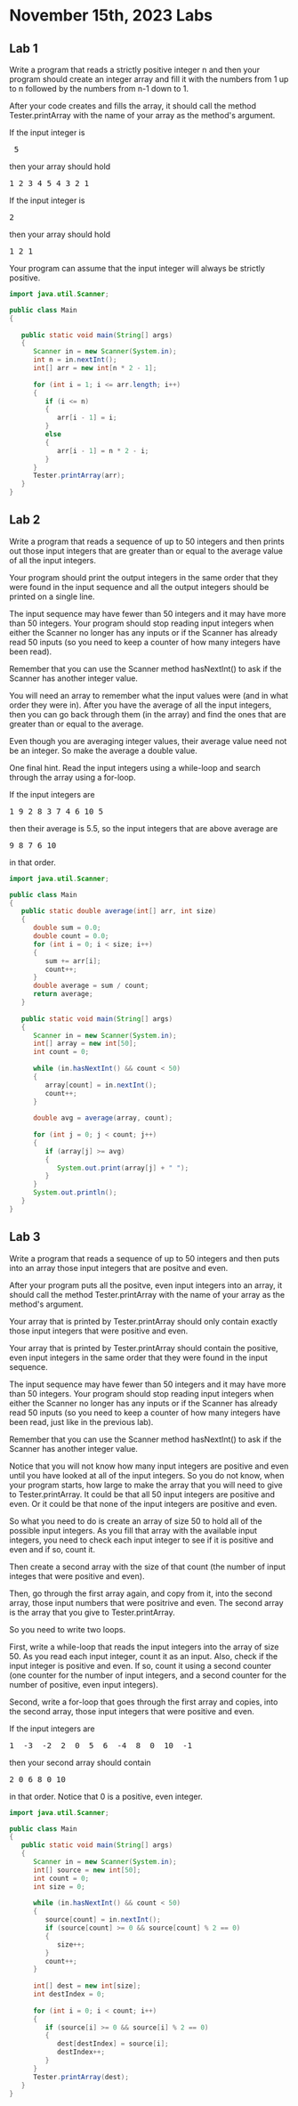 # November 15th, 2023 Labs
## Lab 1
Write a program that reads a strictly positive integer n and then your program should create an integer array and fill it with the numbers from 1 up to n followed by the numbers from n-1 down to 1.

After your code creates and fills the array, it should call the method Tester.printArray with the name of your array as the method's argument.

If the input integer is
<pre>
 5
</pre>
then your array should hold
<pre>
1 2 3 4 5 4 3 2 1
</pre>
If the input integer is
<pre>
2
</pre>
then your array should hold
<pre>
1 2 1
</pre>
Your program can assume that the input integer will always be strictly positive.

```java
import java.util.Scanner;

public class Main
{
   
   public static void main(String[] args)
   {
      Scanner in = new Scanner(System.in);
      int n = in.nextInt();
      int[] arr = new int[n * 2 - 1];
      
      for (int i = 1; i <= arr.length; i++)
      {
         if (i <= n)
         {
            arr[i - 1] = i;
         }
         else
         {
            arr[i - 1] = n * 2 - i;
         }
      }
      Tester.printArray(arr);
   }
}
```

## Lab 2
Write a program that reads a sequence of up to 50 integers and then prints out those input integers that are greater than or equal to the average value of all the input integers.

Your program should print the output integers in the same order that they were found in the input sequence and all the output integers should be printed on a single line.

The input sequence may have fewer than 50 integers and it may have more than 50 integers. Your program should stop reading input integers when either the Scanner no longer has any inputs or if the Scanner has already read 50 inputs (so you need to keep a counter of how many integers have been read).

Remember that you can use the Scanner method hasNextInt() to ask if the Scanner has another integer value.

You will need an array to remember what the input values were (and in what order they were in). After you have the average of all the input integers, then you can go back through them (in the array) and find the ones that are greater than or equal to the average.

Even though you are averaging integer values, their average value need not be an integer. So make the average a double value.

One final hint. Read the input integers using a while-loop and search through the array using a for-loop.

If the input integers are
<pre>
1 9 2 8 3 7 4 6 10 5
</pre>
then their average is 5.5, so the input integers that are above average are
<pre>
9 8 7 6 10
</pre>
in that order.

```java
import java.util.Scanner;

public class Main
{
   public static double average(int[] arr, int size)
   {
      double sum = 0.0;
      double count = 0.0;
      for (int i = 0; i < size; i++)
      {
         sum += arr[i];
         count++;
      }
      double average = sum / count;
      return average;
   }
   
   public static void main(String[] args)
   {
      Scanner in = new Scanner(System.in);
      int[] array = new int[50];
      int count = 0;
      
      while (in.hasNextInt() && count < 50)
      {
         array[count] = in.nextInt();
         count++;
      }
   
      double avg = average(array, count);
         
      for (int j = 0; j < count; j++)
      {
         if (array[j] >= avg)
         {
            System.out.print(array[j] + " ");
         }
      }
      System.out.println();
   }
}
```

## Lab 3
Write a program that reads a sequence of up to 50 integers and then puts into an array those input integers that are positve and even.

After your program puts all the positve, even input integers into an array, it should call the method Tester.printArray with the name of your array as the method's argument.

Your array that is printed by Tester.printArray should only contain exactly those input integers that were positive and even.

Your array that is printed by Tester.printArray should contain the positive, even input integers in the same order that they were found in the input sequence.

The input sequence may have fewer than 50 integers and it may have more than 50 integers. Your program should stop reading input integers when either the Scanner no longer has any inputs or if the Scanner has already read 50 inputs (so you need to keep a counter of how many integers have been read, just like in the previous lab).

Remember that you can use the Scanner method hasNextInt() to ask if the Scanner has another integer value.

Notice that you will not know how many input integers are positive and even until you have looked at all of the input integers. So you do not know, when your program starts, how large to make the array that you will need to give to Tester.printArray. It could be that all 50 input integers are positive and even. Or it could be that none of the input integers are positive and even.

So what you need to do is create an array of size 50 to hold all of the possible input integers. As you fill that array with the available input integers, you need to check each input integer to see if it is positive and even and if so, count it.

Then create a second array with the size of that count (the number of input integes that were positive and even).

Then, go through the first array again, and copy from it, into the second array, those input numbers that were positrive and even. The second array is the array that you give to Tester.printArray.

So you need to write two loops.

First, write a while-loop that reads the input integers into the array of size 50. As you read each input integer, count it as an input. Also, check if the input integer is positive and even. If so, count it using a second counter (one counter for the number of input integers, and a second counter for the number of positive, even input integers).

Second, write a for-loop that goes through the first array and copies, into the second array, those input integers that were positive and even.

If the input integers are
<pre>
1  -3  -2  2  0  5  6  -4  8  0  10  -1
</pre>
then your second array should contain
<pre>
2 0 6 8 0 10
</pre>
in that order. Notice that 0 is a positive, even integer.

```java
import java.util.Scanner;

public class Main
{
   public static void main(String[] args)
   {
      Scanner in = new Scanner(System.in);
      int[] source = new int[50];
      int count = 0;
      int size = 0;
      
      while (in.hasNextInt() && count < 50)
      {
         source[count] = in.nextInt();
         if (source[count] >= 0 && source[count] % 2 == 0)
         {
            size++;
         }
         count++;
      }
      
      int[] dest = new int[size];
      int destIndex = 0;
      
      for (int i = 0; i < count; i++)
      {
         if (source[i] >= 0 && source[i] % 2 == 0)
         {
            dest[destIndex] = source[i];
            destIndex++;
         }
      }
      Tester.printArray(dest);
   }
}
```
